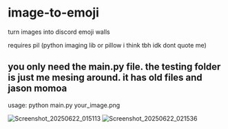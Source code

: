 # image-to-emoji
turn images into discord emoji walls

requires pil (python imaging lib or pillow i think tbh idk dont quote me)
## you only need the main.py file. the testing folder is just me mesing around. it has old files and jason momoa

usage:
python main.py your_image.png

![Screenshot_20250622_015113](https://github.com/user-attachments/assets/116237ca-765f-401f-bdb4-d4683d6b0ecc)
![Screenshot_20250622_021536](https://github.com/user-attachments/assets/a0d10c27-6b98-4586-b635-6a4df9b3d836)
